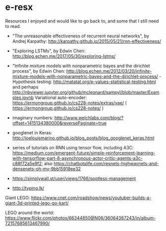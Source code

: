 # e-resx
Resources I enjoyed and would like to go back to, and some that I still need to read.


- "The unreasonable effectiveness of recurrent neural networks", by Andrej Karpathy: http://karpathy.github.io/2015/05/21/rnn-effectiveness/
- "Exploring LSTMs", by Edwin Chen: http://blog.echen.me/2017/05/30/exploring-lstms/
- "Infinite mixture models with nonparametric bayes and the dirichlet process", by Edwin Chen: http://blog.echen.me/2012/03/20/infinite-mixture-models-with-nonparametric-bayes-and-the-dirichlet-process/
-Hypothesis testing: http://matatat.org/p-values-statistical-testing.html and perhaps http://nbviewer.jupyter.org/github/mcleonard/sampyl/blob/master/Examples.ipynb
Variational auto-encoder: https://ermongroup.github.io/cs228-notes/extras/vae/ ( https://ermongroup.github.io/cs228-notes/ )
- imaginary numbers: http://www.welchlabs.com/blog/?offset=1415134380000&reversePaginate=true
- googlenet in Keras: http://joelouismarino.github.io/blog_posts/blog_googlenet_keras.html
- series of tutorials on RNN using tensor flow, including A3C: https://medium.com/emergent-future/simple-reinforcement-learning-with-tensorflow-part-8-asynchronous-actor-critic-agents-a3c-c88f72a5e9f2; also https://chatbotslife.com/resnets-highwaynets-and-densenets-oh-my-9bb15918ee32


- https://simplywall.st/user/views/1766/spotless-management


- http://typing.lk/

Giant LEGO: https://www.cnet.com/roadshow/news/youtuber-builds-a-giant-3d-printed-lego-go-kart/

LEGO around the world: https://www.flickr.com/photos/66344850@N06/36064387243/in/album-72157685613467990/
